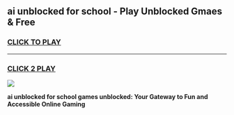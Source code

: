 
## ai unblocked for school - Play Unblocked Gmaes & Free
<h3>
<a href="https://news.freeplayer.one?title=ai_unblocked_for_school&ref=16F">CLICK TO PLAY</a></h3>
<hr>

<h3>
<a href="https://news.freeplayer.one?title=ai_unblocked_for_school&ref=16F">CLICK 2 PLAY</a>
  
</h3>

<a href="https://news.freeplayer.one?title=ai_unblocked_for_school&ref=16F/"><img src="https://clearcache.store/games.png"></a>


**ai unblocked for school games unblocked: Your Gateway to Fun and Accessible Online Gaming**
